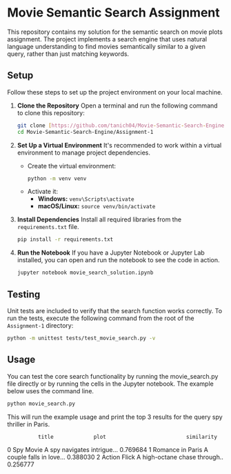 # Movie Semantic Search Assignment

This repository contains my solution for the semantic search on movie plots assignment. The project implements a search engine that uses natural language understanding to find movies semantically similar to a given query, rather than just matching keywords.

## Setup

Follow these steps to set up the project environment on your local machine.

1.  **Clone the Repository**
    Open a terminal and run the following command to clone this repository:
    ```bash
    git clone [https://github.com/tanich04/Movie-Semantic-Search-Engine.git](https://github.com/tanich04/Movie-Semantic-Search-Engine.git)
    cd Movie-Semantic-Search-Engine/Assignment-1
    ```

2.  **Set Up a Virtual Environment**
    It's recommended to work within a virtual environment to manage project dependencies.
    -   Create the virtual environment:
        ```bash
        python -m venv venv
        ```
    -   Activate it:
        -   **Windows:** `venv\Scripts\activate`
        -   **macOS/Linux:** `source venv/bin/activate`

3.  **Install Dependencies**
    Install all required libraries from the `requirements.txt` file.
    ```bash
    pip install -r requirements.txt
    ```

4.  **Run the Notebook**
    If you have a Jupyter Notebook or Jupyter Lab installed, you can open and run the notebook to see the code in action.
    ```bash
    jupyter notebook movie_search_solution.ipynb
    ```

## Testing

Unit tests are included to verify that the search function works correctly. To run the tests, execute the following command from the root of the `Assignment-1` directory:

```bash
python -m unittest tests/test_movie_search.py -v
```
## Usage

You can test the core search functionality by running the movie_search.py file directly or by running the cells in the Jupyter notebook. The example below uses the command line.
```bash
python movie_search.py
```
This will run the example usage and print the top 3 results for the query spy thriller in Paris.

              title             plot                          similarity
0          Spy Movie            A spy navigates intrigue...    0.769684
1   Romance in Paris            A couple falls in love...      0.388030
2       Action Flick            A high-octane chase through..  0.256777
